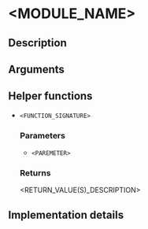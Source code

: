 # <MODULE_NAME>

## Description

## Arguments

## Helper functions

* `<FUNCTION_SIGNATURE>`

    ### Parameters

    * `<PAREMETER>`

    ### Returns

    <RETURN_VALUE(S)_DESCRIPTION>

## Implementation details